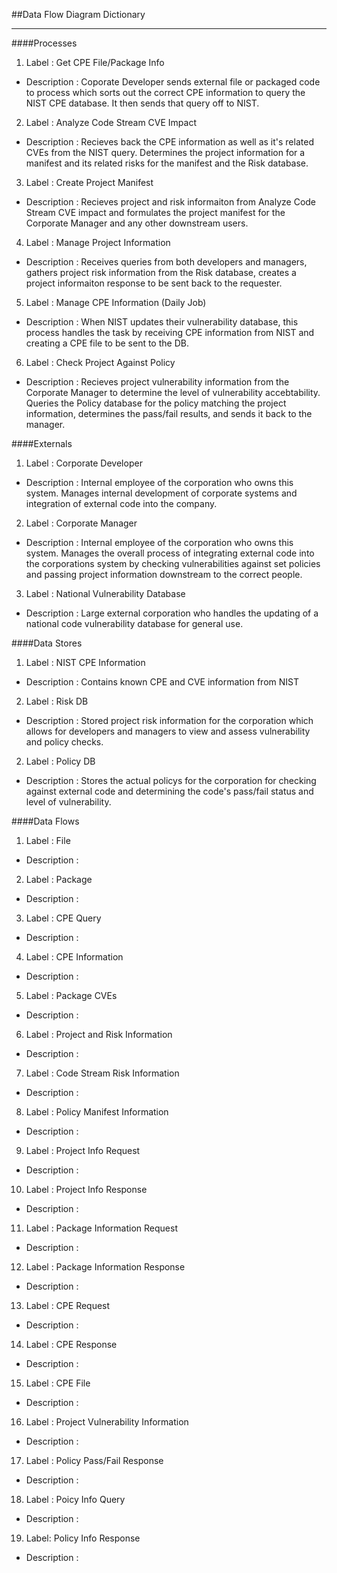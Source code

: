 ##Data Flow Diagram Dictionary

-----------------------

####Processes
1. Label : Get CPE File/Package Info
 * Description : Coporate Developer sends external file or packaged code to process which sorts out the correct CPE information to query the NIST CPE database. It then sends that query off to NIST.
2. Label : Analyze Code Stream CVE Impact
 * Description : Recieves back the CPE information as well as it's related CVEs from the NIST query. Determines the project information for a manifest and its related risks for the manifest and the Risk database.
3. Label : Create Project Manifest
 * Description : Recieves project and risk informaiton from Analyze Code Stream CVE impact and formulates the project manifest for the Corporate Manager and any other downstream users.
4. Label : Manage Project Information
 * Description : Receives queries from both developers and managers, gathers project risk information from the Risk database, creates a project informaiton response to be sent back to the requester.
5. Label : Manage CPE Information (Daily Job)
 * Description : When NIST updates their vulnerability database, this process handles the task by receiving CPE information from NIST and creating a CPE file to be sent to the DB.
6. Label : Check Project Against Policy
 * Description : Recieves project vulnerability information from the Corporate Manager to determine the level of vulnerability accebtability. Queries the Policy database for the policy matching the project information, determines the pass/fail results, and sends it back to the manager.

####Externals
1. Label : Corporate Developer
 * Description : Internal employee of the corporation who owns this system. Manages internal development of corporate systems and integration of external code into the company.
2. Label : Corporate Manager
 * Description : Internal employee of the corporation who owns this system. Manages the overall process of integrating external code into the corporations system by checking vulnerabilities against set policies and passing project information downstream to the correct people.
3. Label : National Vulnerability Database
 * Description : Large external corporation who handles the updating of a national code vulnerability database for general use. 
 
####Data Stores
1. Label : NIST CPE Information
 * Description : Contains known CPE and CVE information from NIST
2. Label : Risk DB
 * Description : Stored project risk information for the corporation which allows for developers and managers to view and assess vulnerability and policy checks.
2. Label : Policy DB
 * Description : Stores the actual policys for the corporation for checking against external code and determining the code's pass/fail status and level of vulnerability.

####Data Flows
1. Label : File
 * Description : 
2. Label : Package
 * Description : 
3. Label : CPE Query
 * Description : 
4. Label : CPE Information
 * Description : 
5. Label : Package CVEs
 * Description : 
6. Label : Project and Risk Information
 * Description : 
7. Label : Code Stream Risk Information
 * Description : 
8. Label : Policy Manifest Information
 * Description : 
9. Label : Project Info Request
 * Description : 
10. Label : Project Info Response
 * Description : 
11. Label : Package Information Request
 * Description : 
12. Label : Package Information Response
 * Description : 
13. Label : CPE Request
 * Description : 
14. Label : CPE Response
 * Description : 
15. Label : CPE File
 * Description : 
16. Label : Project Vulnerability Information
 * Description : 
17. Label : Policy Pass/Fail Response
 * Description : 
18. Label : Poicy Info Query
 * Description : 
19. Label: Policy Info Response
 * Description :
